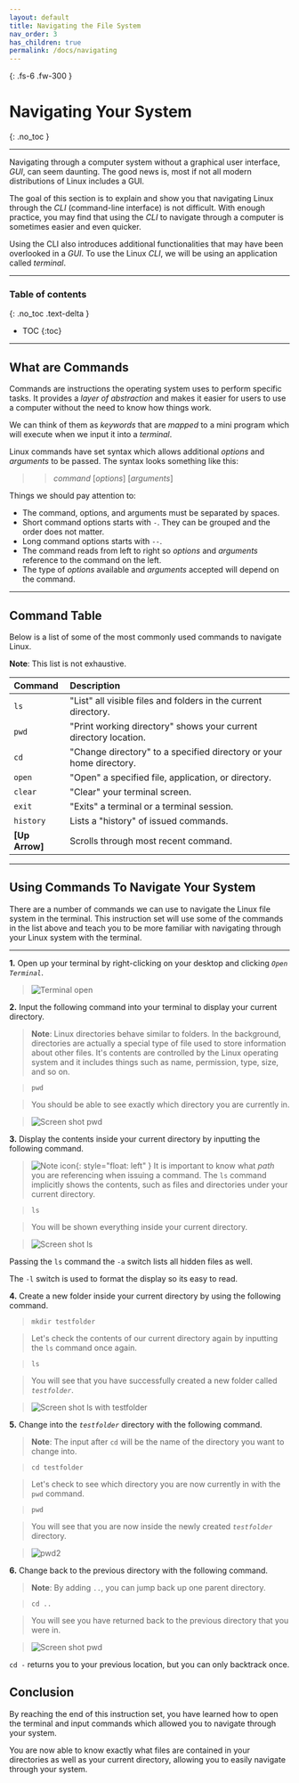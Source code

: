 ```yaml
---
layout: default
title: Navigating the File System
nav_order: 3
has_children: true
permalink: /docs/navigating
---
```


{: .fs-6 .fw-300 }

# Navigating Your System
{: .no_toc }

---

Navigating through a computer system without a  graphical user interface, _GUI_, can seem daunting. The good news is, most if not all modern distributions of Linux includes a GUI.

The goal of this section is to explain and show you that navigating Linux through the _CLI_ (command-line interface) is not difficult. With enough practice, you may find that using the _CLI_ to navigate through a computer is sometimes easier and even quicker.

Using the CLI also introduces additional functionalities that may have been overlooked in a _GUI_. To use the Linux _CLI_, we will be using an application called _terminal_.

---

### Table of contents
{: .no_toc .text-delta }
* TOC
{:toc}

---

## What are Commands

Commands are instructions the operating system uses to perform specific tasks. It provides a _layer of abstraction_ and makes it easier for users to use a computer without the need to know how things work.

We can think of them as _keywords_ that are _mapped_ to a mini program which will execute when we input it into a _terminal_.

Linux commands have set syntax which allows additional _options_ and _arguments_ to be passed. The syntax looks something like this:

>> _command_ [_options_] [_arguments_]

Things we should pay attention to:

* The command, options, and arguments must be separated by spaces.
* Short command options starts with `-`. They can be grouped and the order does not matter.
* Long command options starts with `--`.
* The command reads from left to right so _options_ and _arguments_ reference to the command on the left.
* The type of _options_ available and _arguments_ accepted will depend on the command.

---

## Command Table

Below is a list of some of the most commonly used commands to navigate Linux.

**Note**: This list is not exhaustive.

| Command         | Description                                                                                             |
| :--------       | :------------------------------------------------------------------------------------------------------ |
| `ls`            | "List" all visible files and folders in the current directory.                                          |
| `pwd`           | "Print working directory" shows your current directory location.                                        |
| `cd`            | "Change directory" to a specified directory or your home directory.                                     |
| `open`          | "Open" a specified file, application, or directory.                                                     |
| `clear`         | "Clear" your terminal screen.                                                                           |
| `exit`          | "Exits" a terminal or a terminal session.                                                               |
| `history`       | Lists a "history" of issued commands.                                                                   |
| **[Up Arrow]**  | Scrolls through most recent command.                                                                    |

---

## Using Commands To Navigate Your System

There are a number of commands we can use to navigate the Linux file system in the terminal. This instruction set will use some of the commands in the list above and teach you to be more familiar with navigating through your Linux system with the terminal.

---

**1.** Open up your terminal by right-clicking on your desktop and clicking *`Open Terminal`*.

>![Terminal open](https://github.com/dl90/linux-basics/blob/gh-pages/docs/images/navigation/directories/term.png?raw=true "terminal")


**2.** Input the following command into your terminal to display your current directory.

>**Note**: Linux directories behave similar to folders. In the background, directories are actually a special type of file used to store information about other files. It's contents are controlled by the Linux operating system and it includes things such as name, permission, type, size, and so on.

>```
>pwd
>```

>You should be able to see exactly which directory you are currently in.

>![Screen shot pwd](https://github.com/dl90/linux-basics/blob/gh-pages/docs/images/navigation/directories/pwd.png?raw=true "pwd")


**3.** Display the contents inside your current directory by inputting the following command.

>![Note icon](https://github.com/dl90/linux-basics/blob/gh-pages/docs/images/icons/note.png?raw=true "Note"){: style="float: left" } It is important to know what _path_ you are referencing when issuing a command. The `ls` command implicitly shows the contents, such as files and directories under your current directory.

>```
>ls
>```

>You will be shown everything inside your current directory.

>![Screen shot ls](https://github.com/dl90/linux-basics/blob/gh-pages/docs/images/navigation/directories/contents.png?raw=true "ls")

Passing the `ls` command the `-a` switch lists all hidden files as well.

The `-l` switch is used to format the display so its easy to read.

**4.** Create a new folder inside your current directory by using the following command.

>```
>mkdir testfolder
>```

>Let's check the contents of our current directory again by inputting the `ls` command once again.

>```
>ls
>```

>You will see that you have successfully created a new folder called *`testfolder`*.

>![Screen shot ls with testfolder](https://github.com/dl90/linux-basics/blob/gh-pages/docs/images/navigation/directories/contents2.png?raw=true "ls")


**5.** Change into the *`testfolder`* directory with the following command.

>**Note**: The input after `cd` will be the name of the directory you want to change into.

>```
>cd testfolder
>```

>Let's check to see which directory you are now currently in with the `pwd` command.

>```
>pwd
>```

>You will see that you are now inside the newly created *`testfolder`* directory.

>![pwd2](https://github.com/dl90/linux-basics/blob/gh-pages/docs/images/navigation/directories/pwd2.png?raw=true "ls")

**6.** Change back to the previous directory with the following command.

>**Note**: By adding `..`, you can jump back up one parent directory.

>```
>cd ..
>```

>You will see you have returned back to the previous directory that you were in.

>![Screen shot pwd](https://github.com/dl90/linux-basics/blob/gh-pages/docs/images/navigation/directories/pwd.png?raw=true "pwd")

`cd -` returns you to your previous location, but you can only backtrack once.

## Conclusion

By reaching the end of this instruction set, you have learned how to open the terminal and input commands which allowed you to navigate through your system. 

You are now able to know exactly what files are contained in your directories as well as your current directory, allowing you to easily navigate through your system.